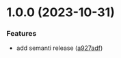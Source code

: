 # 1.0.0 (2023-10-31)


### Features

* add semanti release ([a927adf](https://github.com/IgorDePaula/teste-node-github-container/commit/a927adfb5e1bd26e779617e87aae722fd854ad93))
